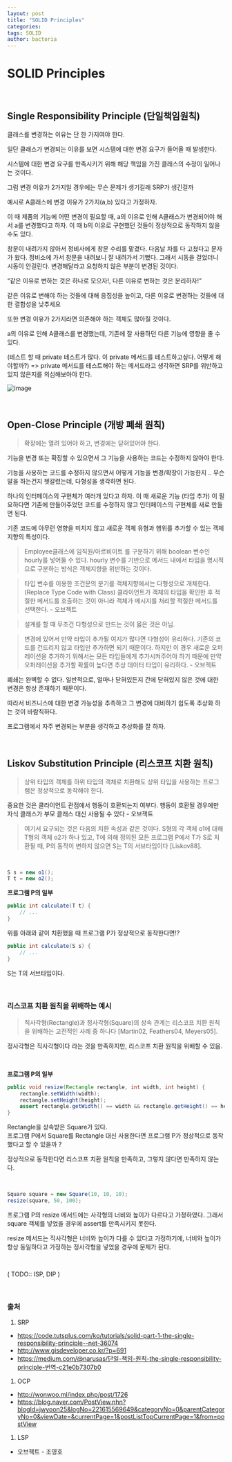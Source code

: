 ```yaml
---
layout: post
title: "SOLID Principles"
categories: 
tags: SOLID
author: bactoria
---
```


# SOLID Principles

&nbsp;

## Single Responsibility Principle (단일책임원칙)

클래스를 변경하는 이유는 단 한 가지여야 한다.

일단 클래스가 변경되는 이유를 보면 시스템에 대한 변경 요구가 들어올 때 발생한다.

시스템에 대한 변경 요구를 만족시키기 위해 해당 책임을 가진 클래스의 수정이 일어나는 것이다.

그럼 변경 이유가 2가지일 경우에는 무슨 문제가 생기길래 SRP가 생긴걸까

예시로 A클래스에 변경 이유가 2가지(a,b) 있다고 가정하자.

이 때 제품의 기능에 어떤 변경이 필요할 때, a의 이유로 인해 A클래스가 변경되어야 해서 a를 변경했다고 하자. 이 때 b의 이유로 구현했던 것들이 정상적으로 동작하지 않을 수도 있다.

창문이 내려가지 않아서 정비사에게 창문 수리를 맡겼다. 다음날 차를 다 고쳤다고 문자가 왔다. 정비소에 가서 창문을 내려보니 잘 내려가서 기뻤다. 그래서 시동을 걸었더니 시동이 안걸린다. 변경해달라고 요청하지 않은 부분이 변경된 것이다.

“같은 이유로 변하는 것은 하나로 모으자!, 
	다른 이유로 변하는 것은 분리하자!”	

같은 이유로 변해야 하는 것들에 대해 응집성을 높이고, 다른 이유로 변경하는 것들에 대한 결합성을 낮추세요



또한 변경 이유가 2가지라면 의존해야 하는 객체도 많아질 것이다. 



a의 이유로 인해 A클래스를 변경했는데, 기존에 잘 사용하던 다른 기능에 영향을 줄 수 있다.

(테스트 할 때 private 테스트가 많다. 이 private 메서드를 테스트하고싶다. 어떻게 해야할까?)
=> private 메서드를 테스트해야 하는 메서드라고 생각하면 SRP를 위반하고 있지 않은지를 의심해보아야 한다.

![image](https://user-images.githubusercontent.com/25674959/70489071-f8d6c080-1b3d-11ea-9dc5-f6ea31ffc766.png)


&nbsp;
&nbsp;
&nbsp;

## Open-Close Principle (개방 폐쇄 원칙)

> 확장에는 열려 있어야 하고, 변경에는 닫혀있어야 한다.  

기능을 변경 또는 확장할 수 있으면서 그 기능을 사용하는 코드는 수정하지 않아야 한다.

기능을 사용하는 코드를 수정하지 않으면서 어떻게 기능을 변경/확장이 가능한지 .. 무슨 말을 하는건지 헷갈렸는데, 다형성을 생각하면 된다.

하나의 인터페이스의 구현체가 여러개 있다고 하자. 이 때 새로운 기능 (타입 추가) 이 필요하다면 기존에 만들어주었던 코드를 수정하지 않고 인터페이스의 구현체를 새로 만들면 된다.

기존 코드에 아무런 영향을 미치지 않고 새로운 객체 유형과 행위를 추가할 수 있는 객체지향의 특성이다.

> Employee클래스에 임직원/아르비이트 를 구분하기 위해 boolean 변수인 hourly를 넣어둘 수 있다. hourly 변수를 기반으로 메서드 내에서 타입을 명시적으로 구분하는 방식은 객체지향을 위반하는 것이다.   

> 타입 변수를 이용한 조건문의 분기를 객체지향에서는 다형성으로 개체한다. (Replace Type Code with Class) 클라이언트가 객체의 타입을 확인한 후 적절한 메서드를 호출하는 것이 아니라 객체가 메시지를 처리할 적절한 메서드를 선택한다. - 오브젝트  

> 설계를 할 때 무조건 다형성으로 만드는 것이 옳은 것은 아님.   

> 변경에 있어서 만약 타입이 추가될 여지가 많다면 다형성이 유리하다. 기존의 코드를 건드리지 않고 타입만 추가하면 되기 때문이다. 하지만 이 경우 새로운 오퍼레이션을 추가하기 위해서는 모든 타입들에게 추가시켜주어야 하기 때문에 만약 오퍼레이션을 추가할 확률이 높다면 추상 데이터 타입이 유리하다. - 오브젝트  

폐쇄는 완벽할 수 없다. 일반적으로, 얼마나 닫혀있든지 간에 닫혀있지 않은 것에 대한 변경은 항상 존재하기 때문이다.

따라서 비즈니스에 대한 변경 가능성을 추측하고 그 변경에 대비하기 쉽도록 추상화 하는 것이 바람직하다.

프로그램에서 자주 변경되는 부분을 생각하고 추상화를 잘 하자.

&nbsp;
&nbsp;
&nbsp;

## Liskov Substitution Principle (리스코프 치환 원칙)

> 상위 타입의 객체를 하위 타입의 객체로 치환해도 상위 타입을 사용하는 프로그램은 정상적으로 동작해야 한다.  

중요한 것은 클라이언트 관점에서 행동이 호환되는지 여부다. 행동이 호환될 경우에만 자식 클래스가 부모 클래스 대신 사용될 수 있다 - 오브젝트

> 여기서 요구되는 것은 다음의 치환 속성과 같은 것이다. S형의 각 객체 o1에 대해 T형의 객체 o2가 하나 있고, T에 의해 정의된 모든 프로그램 P에서 T가 S로 치환될 때, P의 동작이 변하지 않으면 S는 T의 서브타입이다 [Liskov88].  

&nbsp;

```java
S s = new o1();  
T t = new o2();
```

**프로그램 P의 일부**
```java
public int calculate(T t) {
	// ...	
}
```

위를 아래와 같이 치환했을 때 프로그램 P가 정상적으로 동작한다면!?

```java
public int calculate(S s) {
	// ...
}
```

S는 T의 서브타입이다.

&nbsp;
&nbsp;

### 리스코프 치환 원칙을 위배하는 예시

> 직사각형(Rectangle)과 정사각형(Square)의 상속 관계는 리스코프 치환 원칙을 위배하는 고전적인 사례 중 하나다 [Martin02, Feathers04, Meyers05].  

정사각형은 직사각형이다 라는 것을 만족하지만, 리스코프 치환 원칙을 위배할 수 있음.

&nbsp;

**프로그램 P의 일부**

```java
public void resize(Rectangle rectangle, int width, int height) {
	rectangle.setWidth(width);
	rectangle.setHeight(height);
	assert rectangle.getWidth() == width && rectangle.getHeight() == height;
}
```

Rectangle을 상속받은 Square가 있다.  
프로그램 P에서 Square를 Rectangle 대신 사용한다면 프로그램 P가 정상적으로 동작했다고 할 수 있을까 ?

정상적으로 동작한다면 리스코프 치환 원칙을 만족하고, 그렇지 않다면 만족하지 않는다.

&nbsp;

```java
Square square = new Square(10, 10, 10);
resize(square, 50, 100);
```

프로그램 P의 resize 메서드에는 사각형의 너비와 높이가 다르다고 가정하였다. 그래서 square 객체를 넣었을 경우에 assert를 만족시키지 못한다.

resize 메서드는 직사각형은 너비와 높이가 다를 수 있다고 가정하기에, 너비와 높이가 항상 동일하다고 가정하는 정사각형을 넣었을 경우에 문제가 된다.

&nbsp;

( TODO:: ISP, DIP )

&nbsp;
&nbsp;
&nbsp;

### 출처

1. SRP
- https://code.tutsplus.com/ko/tutorials/solid-part-1-the-single-responsibility-principle--net-36074
- http://www.gisdeveloper.co.kr/?p=691
- https://medium.com/@narusas/단일-책임-원칙-the-single-responsibility-principle-번역-c21e0b7307b0

1. OCP
- http://wonwoo.ml/index.php/post/1726
- https://blog.naver.com/PostView.nhn?blogId=jwyoon25&logNo=221615569649&categoryNo=0&parentCategoryNo=0&viewDate=&currentPage=1&postListTopCurrentPage=1&from=postView

1. LSP
- 오브젝트 - 조영호